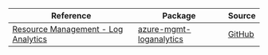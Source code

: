 | Reference | Package | Source |
|---|---|---|
|[Resource Management - Log Analytics](mgmt-loganalytics-readme.md)|[azure-mgmt-loganalytics](https://pypi.org/project/azure-mgmt-loganalytics)|[GitHub](https://github.com/Azure/azure-sdk-for-python/blob/main/sdk/loganalytics/azure-mgmt-loganalytics)|
